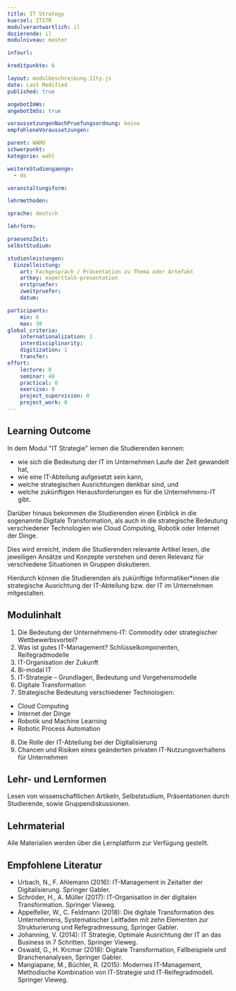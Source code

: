 ```yaml
---
title: IT Strategy
kuerzel: ITSTR
modulverantwortlich: il
dozierende: il
modulniveau: master

infourl: 

kreditpunkte: 6

layout: modulbeschreibung.11ty.js
date: Last Modified
published: true

angebotImWs: 
angebotImSs: true

voraussetzungenNachPruefungsordnung: keine
empfohleneVoraussetzungen:

parent: WAMO
schwerpunkt:
kategorie: wahl

weitereStudiengaenge: 
  - ds

veranstaltungsform: 

lehrmethoden:

sprache: deutsch

lehrform:

praesenzZeit: 
selbstStudium: 

studienleistungen:
  Einzelleistung:
    art: Fachgespräch / Präsentation zu Thema oder Artefakt
    artkey: experttalk-presentation
    erstpruefer: 
    zweitpruefer: 
    datum:

participants:
    min: 6
    max: 30
global_criteria:
    internationalization: 1
    interdisciplinarity:
    digitization: 1
    transfer:
effort:
    lecture: 0
    seminar: 48
    practical: 0
    exercise: 0
    project_supervision: 0
    project_work: 0
---
```




## Learning Outcome

In dem Modul "IT Strategie" lernen die Studierenden kennen:
* wie sich die Bedeutung der IT im Unternehmen Laufe der Zeit gewandelt hat, 
* wie eine IT-Abteilung aufgesetzt sein kann, 
* welche strategischen Ausrichtungen denkbar sind, und
* welche zukünftigen Herausforderungen es für die Unternehmens-IT gibt.

Darüber hinaus bekommen die Studierenden einen Einblick in die sogenannte Digitale Transformation, 
als auch in die strategische Bedeutung verschiedener Technologien wie Cloud Computing, Robotik oder Internet der Dinge. 


Dies wird erreicht, indem die Studierenden relevante Artikel lesen, die jeweiligen Ansätze und Konzepte verstehen
und deren Relevanz für verschiedene Situationen in Gruppen diskutieren.


Hierdurch können die Studierenden als zukünftige Informatiker\*innen die strategische Ausrichtung der IT-Abteilung bzw. der IT im Unternehmen mitgestalten. 

  
## Modulinhalt

1. Die Bedeutung der Unternehmens-IT: Commodity oder strategischer Wettbewerbsvorteil?
2. Was ist gutes IT-Management? Schlüsselkomponenten, Reifegradmodelle
3. IT-Organisation der Zukunft
4. Bi-modal IT
5. IT-Strategie – Grundlagen, Bedeutung und Vorgehensmodelle 
6. Digitale Transformation
7. Strategische Bedeutung verschiedener Technologien:
* Cloud Computing
* Internet der Dinge
* Robotik und Machine Learning 
* Robotic Process Automation
8. Die Rolle der IT-Abteilung bei der Digitalisierung
9. Chancen und Risiken eines geänderten privaten IT-Nutzungsverhaltens für Unternehmen


## Lehr- und Lernformen

Lesen von wissenschaftlichen Artikeln, Selbststudium, Präsentationen durch Studierende, sowie Gruppendiskussionen. 


## Lehrmaterial

Alle Materialien werden über die Lernplatform zur Verfügung gestellt.


## Empfohlene Literatur

* Urbach, N., F. Ahlemann (2016): IT-Management in Zeitalter der Digitalisierung. Springer Gabler.
* Schröder, H., A. Müller (2017): IT-Organisation in der digitalen Transformation. Springer Vieweg.
* Appelfeller, W., C. Feldmann (2018): Die digitale Transformation des Unternehmens, Systematischer Leitfaden mit zehn Elementen zur Strukturierung und Refegradmessung, Springer Gabler.
* Johanning, V. (2014): IT Strategie, Optimale Ausrichtung der IT an das Business in 7 Schritten. Springer Vieweg.
* Oswald, G., H. Krcmar (2018): Digitale Transformation, Fallbeispiele und Branchenanalysen, Springer Gabler. 
* Mangiapane, M., Büchler, R. (2015): Modernes IT-Management, Methodische Kombination von IT-Strategie und IT-Reifegradmodell. Springer Vieweg. 

